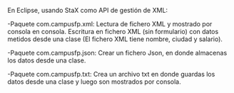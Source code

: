 En Eclipse, usando StaX como API de gestión de XML:

-Paquete com.campusfp.xml:
Lectura de fichero XML y mostrado por consola en consola.
Escritura en fichero XML (sin formulario) con datos metidos desde una clase (El fichero XML tiene nombre, ciudad y salario).

-Paquete com.campusfp.json:
Crear un fichero Json, en donde almacenas los datos desde una clase.

-Paquete com.campusfp.txt:
Crea un archivo txt en donde guardas los datos desde una clase y luego son mostrados por consola.
